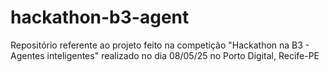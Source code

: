 # hackathon-b3-agent
Repositório referente ao projeto feito na competição "Hackathon na B3 - Agentes inteligentes" realizado no dia 08/05/25 no Porto Digital, Recife-PE
